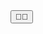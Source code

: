 <!DOCTYPE html>
<html lang="en">
<head>
  <meta charset="UTF-8">
  <meta name="viewport" content="width=device-width, initial-scale=1.0">
  <meta http-equiv="X-UA-Compatible" content="ie=edge">
  <title>FlashJS examples | BetaWeb</title>
  <link href="https://maxcdn.bootstrapcdn.com/font-awesome/4.7.0/css/font-awesome.min.css" rel="stylesheet" integrity="sha384-wvfXpqpZZVQGK6TAh5PVlGOfQNHSoD2xbE+QkPxCAFlNEevoEH3Sl0sibVcOQVnN" crossorigin="anonymous">
  <link rel="stylesheet" href="./dist/flash.css">
</head>
<body>
  <button
    id="flash-btn"
    data-message="You fistbumped a Chris! Life is good."
    data-type="success"
    data-timeout="4000"
    >🤜🤛</button>

  <script src="./dist/flash.min.js"></script>
  <script src="./dist/app.js"></script>
</body>
</html>